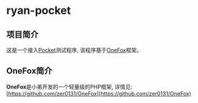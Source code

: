 # ryan-pocket

## 项目简介
这是一个接入[Pocket](https://getpocket.com)测试程序, 该程序基于[OneFox](https://github.com/zer0131/OneFox)框架。

## OneFox简介
**OneFox**是小弟开发的一个轻量级的PHP框架, 详情见: [https://github.com/zer0131/OneFox](https://github.com/zer0131/OneFox)